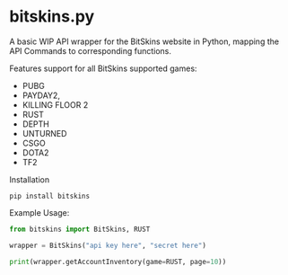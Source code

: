 # bitskins.py
A basic WIP API wrapper for the BitSkins website in Python, mapping the API Commands to corresponding functions.

Features support for all BitSkins supported games:
* PUBG
* PAYDAY2,
* KILLING FLOOR 2
* RUST
* DEPTH 
* UNTURNED
* CSGO
* DOTA2
* TF2

Installation

```
pip install bitskins
```

Example Usage:

```python
from bitskins import BitSkins, RUST

wrapper = BitSkins("api key here", "secret here")

print(wrapper.getAccountInventory(game=RUST, page=10))
```
